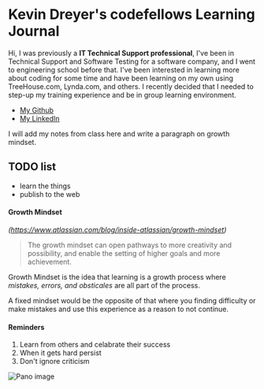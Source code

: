 # Kevin Dreyer's codefellows Learning Journal

Hi, I was previously a **IT Technical Support professional**, I've been in Technical Support and Software Testing for a software company, and I went to engineering school before that.  I've been interested in learning more about coding for some time and have been learning on my own using TreeHouse.com, Lynda.com, and others.  I recently decided that I needed to step-up my training experience and be in group learning environment.

- [My Github](https://github.com/astrokd)
- [My LinkedIn](https://www.linkedin.com/in/kevinjdreyer/)

I will add my notes from class here and write a paragraph on growth mindset.

## TODO list

- learn the things 
- publish to the web 

#### Growth Mindset

*(https://www.atlassian.com/blog/inside-atlassian/growth-mindset)*

> The growth mindset can open pathways to more creativity and possibility, and enable the setting of higher goals and more achievement.

Growth Mindset is the idea that learning is a growth process where *mistakes, errors, and obsticales* are all part of the process.

A fixed mindset would be the opposite of that where you finding difficulty or make mistakes and use this experience as a reason to not continue.


#### Reminders

1. Learn from others and celabrate their success
2. When it gets hard persist
3. Don't ignore criticism


![Pano image](https://upload.wikimedia.org/wikipedia/commons/thumb/b/b8/An_Teallach_panorama.jpg/2880px-An_Teallach_panorama.jpg)
